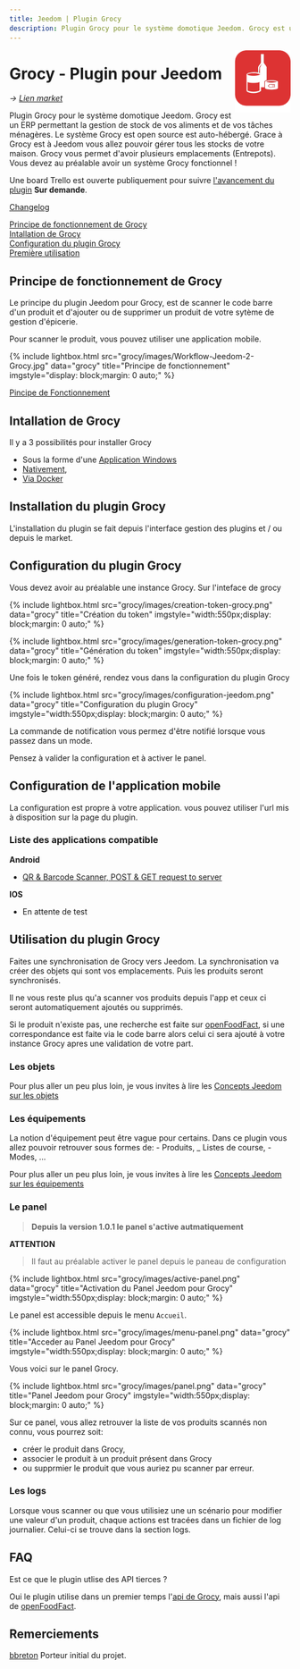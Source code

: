 ```yaml
---
title: Jeedom | Plugin Grocy
description: Plugin Grocy pour le système domotique Jeedom. Grocy est un ERP permettant la gestion de stock de vos aliments et de vos tâches ménagères. Le système Grocy est open source est auto-hébergé. 
---
```


<img align="right" src="../images/grocy_icon.png" width="100">

# Grocy - Plugin pour Jeedom

*→ [Lien market](https://market.jeedom.com/index.php?v=d&p=market&type=plugin&plugin_id=3945)*<br />

Plugin Grocy pour le système domotique Jeedom. Grocy est un ERP permettant la gestion de stock de vos aliments et de vos tâches ménagères. Le système Grocy est open source est auto-hébergé. Grace à Grocy est à Jeedom vous allez pouvoir gérer tous les stocks de votre maison. Grocy vous permet d'avoir plusieurs emplacements (Entrepots). 
Vous devez au préalable avoir un système Grocy fonctionnel !

Une board Trello est ouverte publiquement pour suivre [l'avancement du plugin](https://trello.com/b/mhDuOIGH/grocy) **Sur demande**.

[Changelog](changelog.md)<br />

[Principe de fonctionnement de Grocy](#principe-de-fonctionnement-de-grocy)<br />
[Intallation de Grocy](#installation-de-grocy)<br />
[Configuration du plugin Grocy](#configuration-du-plugin-grocy)<br />
[Première utilisation](#premiere-utilisation)

## Principe de fonctionnement de Grocy

Le principe du plugin Jeedom pour Grocy, est de scanner le code barre d'un produit et d'ajouter ou de supprimer un produit de votre sytème de gestion d'épicerie. 

Pour scanner le produit, vous pouvez utiliser une application mobile.

{% include lightbox.html src="grocy/images/Workflow-Jeedom-2-Grocy.jpg" data="grocy" title="Principe de fonctionnement" imgstyle="display: block;margin: 0 auto;" %}

[Pincipe de Fonctionnement](https://docs.google.com/drawings/d/1g8rvMz-nGeV2KoqWBMqqui6cWDNtPPV5vTQCnpPCyx0/edit?usp=sharing)

## Intallation de Grocy

Il y a 3 possibilités pour installer Grocy

- Sous la forme d'une [Application Windows](https://github.com/grocy/grocy-docker#grocy-on-docker)
- [Nativement](https://github.com/grocy/grocy#how-to-install),
- [Via Docker](https://github.com/grocy/grocy-docker#grocy-on-docker)

## Installation du plugin Grocy

L'installation du plugin se fait depuis l'interface gestion des plugins et / ou depuis le market.

## Configuration du plugin Grocy

Vous devez avoir au préalable une instance Grocy. Sur l'inteface de grocy 

{% include lightbox.html src="grocy/images/creation-token-grocy.png" data="grocy" title="Création du token" imgstyle="width:550px;display: block;margin: 0 auto;" %}

{% include lightbox.html src="grocy/images/generation-token-grocy.png" data="grocy" title="Génération du token" imgstyle="width:550px;display: block;margin: 0 auto;" %}

Une fois le token généré, rendez vous dans la configuration du plugin Grocy

{% include lightbox.html src="grocy/images/configuration-jeedom.png" data="grocy" title="Configuration du plugin Grocy" imgstyle="width:550px;display: block;margin: 0 auto;" %}

La commande de notification vous permez d'être notifié lorsque vous passez dans un mode. 

Pensez à valider la configuration et à activer le panel.

## Configuration de l'application mobile

La configuration est propre à votre application. vous pouvez utiliser l'url mis à disposition sur la page du plugin.

### Liste des applications compatible

**Android**
- [QR & Barcode Scanner, POST & GET request to server](https://play.google.com/store/apps/details?id=com.scanner.kataykin.icamesscaner.free&hl=fr)

**IOS**
- En attente de test

## Utilisation du plugin Grocy

Faites une synchronisation de Grocy vers Jeedom. La synchronisation va créer des objets qui sont vos emplacements. Puis les produits seront synchronisés.

Il ne vous reste plus qu'a scanner vos produits depuis l'app et ceux ci seront automatiquement ajoutés ou supprimés.

Si le produit n'existe pas, une recherche est faite sur [openFoodFact](https://fr.openfoodfacts.org/), si une correspondance est faite via le code barre alors celui ci sera ajouté à votre instance Grocy apres une validation de votre part.

### Les objets

Pour plus aller un peu plus loin, je vous invites à lire les [Concepts Jeedom sur les objets](https://doc.jeedom.com/fr_FR/concept/#tocAnchor-2)

### Les équipements
La notion d'équipement peut être vague pour certains.
Dans ce plugin vous allez pouvoir retrouver sous formes de:
    - Produits,
    _ Listes de course,
    - Modes,
    ...

Pour plus aller un peu plus loin, je vous invites à lire les [Concepts Jeedom sur les équipements](https://doc.jeedom.com/fr_FR/concept/#tocAnchor-3)

### Le panel

> **Depuis la version 1.0.1 le panel s'active autmatiquement**

**ATTENTION**
> Il faut au préalable activer le panel depuis le paneau de configuration

{% include lightbox.html src="grocy/images/active-panel.png" data="grocy" title="Activation du Panel Jeedom pour Grocy" imgstyle="width:550px;display: block;margin: 0 auto;" %}

Le panel est accessible depuis le menu `Accueil`.

{% include lightbox.html src="grocy/images/menu-panel.png" data="grocy" title="Acceder au Panel Jeedom pour Grocy" imgstyle="width:550px;display: block;margin: 0 auto;" %}

Vous voici sur le panel Grocy.

{% include lightbox.html src="grocy/images/panel.png" data="grocy" title="Panel Jeedom pour Grocy" imgstyle="width:550px;display: block;margin: 0 auto;" %}

Sur ce panel, vous allez retrouver la liste de vos produits scannés non connu, vous pourrez soit:
- créer le produit dans Grocy, 
- associer le produit à un produit présent dans Grocy
- ou supprmier le produit que vous auriez pu scanner par erreur.

### Les logs

Lorsque vous scanner ou que vous utilisiez une un scénario pour modifier une valeur d'un produit, chaque actions est tracées dans un fichier de log journalier. Celui-ci se trouve dans la section logs.

## FAQ

Est ce que le plugin utlise des API tierces ?

Oui le plugin utilise dans un premier temps l'[api de Grocy](https://en.demo.grocy.info/api), mais aussi l'api de [openFoodFact](https://fr.openfoodfacts.org/).

## Remerciements

[bbreton](https://community.jeedom.com/u/bbreton/summary) Porteur initial du projet.